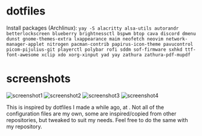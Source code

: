 # dotfiles

Install packages (Archlinux): ```yay -S alacritty alsa-utils autorandr betterlockscreen blueberry brightnessctl bspwm btop cava discord dmenu dunst gnome-themes-extra lxappearance maim neofetch neovim network-manager-applet nitrogen pacman-contrib papirus-icon-theme pavucontrol picom-pijulius-git playerctl polybar rofi sddm sof-firmware sxhkd ttf-font-awesome xclip xdo xorg-xinput yad yay zathura zathura-pdf-mupdf```

# screenshots
![screenshot1](https://raw.githubusercontent.com/arthurhawron/dotfiles/main/Pictures/Screenshots/SS1.png)
![screenshot2](https://raw.githubusercontent.com/arthurhawron/dotfiles/main/Pictures/Screenshots/SS2.png)
![screenshot3](https://raw.githubusercontent.com/arthurhawron/dotfiles/main/Pictures/Screenshots/SS3.png)
![screenshot4](https://raw.githubusercontent.com/arthurhawron/dotfiles/main/Pictures/Screenshots/SS4.png)

This is inspired by dotfiles I made a while ago, at  [](https://gitlab.com/arthurhawron/dotfiles). Not all of the configuration files are my own, some are inspired/copied from other repositories, but tweaked to suit my needs. Feel free to do the same with my repository.



